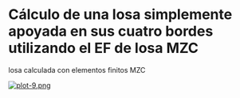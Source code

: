 # Cálculo de una losa simplemente apoyada en sus cuatro bordes utilizando el EF de losa MZC

losa calculada con elementos finitos MZC

[![plot-9.png](https://i.postimg.cc/m2vWxVsP/plot-9.png)](https://postimg.cc/vctNfrDy)

